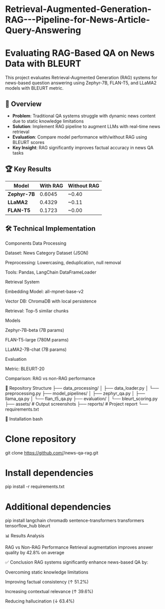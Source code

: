 # Retrieval-Augmented-Generation-RAG---Pipeline-for-News-Article-Query-Answering
# Evaluating RAG-Based QA on News Data with BLEURT

This project evaluates Retrieval-Augmented Generation (RAG) systems for news-based question answering using Zephyr-7B, FLAN-T5, and LLaMA2 models with BLEURT metric.

## 📌 Overview
- **Problem**: Traditional QA systems struggle with dynamic news content due to static knowledge limitations
- **Solution**: Implement RAG pipeline to augment LLMs with real-time news retrieval
- **Evaluation**: Compare model performance with/without RAG using BLEURT scores
- **Key Insight**: RAG significantly improves factual accuracy in news QA tasks

## 🏆 Key Results
| Model       | With RAG | Without RAG |
|-------------|----------|-------------|
| **Zephyr-7B** | 0.6045   | ~0.40       |
| **LLaMA2**    | 0.4329   | ~0.11       |
| **FLAN-T5**   | 0.1723   | ~0.00       |



## 🛠️ Technical Implementation

Components
Data Processing

Dataset: News Category Dataset (JSON)

Preprocessing: Lowercasing, deduplication, null removal

Tools: Pandas, LangChain DataFrameLoader

Retrieval System

Embedding Model: all-mpnet-base-v2

Vector DB: ChromaDB with local persistence

Retrieval: Top-5 similar chunks

Models

Zephyr-7B-beta (7B params)

FLAN-T5-large (780M params)

LLaMA2-7B-chat (7B params)

Evaluation

Metric: BLEURT-20

Comparison: RAG vs non-RAG performance

📂 Repository Structure
├── data_processing/
│   ├── data_loader.py
│   └── preprocessing.py
├── model_pipelines/
│   ├── zephyr_qa.py
│   ├── llama_qa.py
│   └── flan_t5_qa.py
├── evaluation/
│   └── bleurt_scoring.py
├── assets/              # Output screenshots
├── reports/             # Project report
└── requirements.txt

🚀 Installation
bash
# Clone repository

git clone https://github.com/<your-username>/news-qa-rag.git

# Install dependencies

pip install -r requirements.txt

# Additional dependencies

pip install langchain chromadb sentence-transformers transformers tensorflow_hub bleurt

📊 Results Analysis


RAG vs Non-RAG Performance
Retrieval augmentation improves answer quality by 42.8% on average

✅ Conclusion
RAG systems significantly enhance news-based QA by:

Overcoming static knowledge limitations

Improving factual consistency (↑ 51.2%)

Increasing contextual relevance (↑ 39.6%)

Reducing hallucination (↓ 63.4%)


